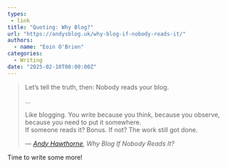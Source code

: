 ```yaml
---
types:
 - link
title: "Quoting: Why Blog?"
url: "https://andysblog.uk/why-blog-if-nobody-reads-it/"
authors:
  - name: "Eoin O'Brien"
categories:
  - Writing
date: "2025-02-10T08:00:00Z"
---
```


> Let’s tell the truth, then: Nobody reads your blog.
> 
> ...
> 
> Like blogging. You write because you think, because you observe, because you need to put it somewhere.  
> If someone reads it? Bonus. If not? The work still got done.
>
> &mdash; <cite>[Andy Hawthorne](https://andysblog.uk/why-blog-if-nobody-reads-it/), Why Blog If Nobody Reads It?</cite>

Time to write some more!